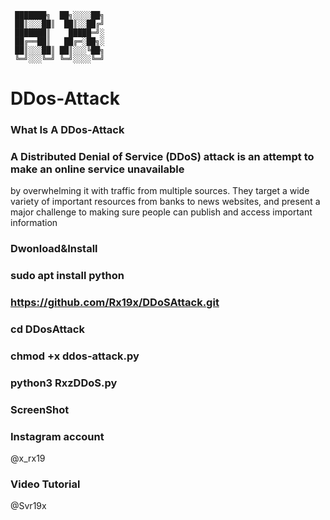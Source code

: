      ███████╗  ██╗░░░░██╗                                        
     ██║░░░██║  ██║░░██╔╝                                     
     ███████║    █████═╝░
     ██╔══██║   ██╔═░██╗░
     ██║░░░██║ ██║░░░╚██╗       
     ╚═╝░░░╚═╝ ╚═╝░░░░╚═╝ 


# DDos-Attack 
### What Is A DDos-Attack

### A Distributed Denial of Service (DDoS) attack is an attempt to make an online service unavailable 
by overwhelming it with traffic from multiple sources. They target a wide variety of important resources
from banks to news websites, and present a major challenge to making sure people can publish and access important information

### Dwonload&Install

### sudo apt install python

### https://github.com/Rx19x/DDoSAttack.git

### cd DDosAttack

### chmod +x ddos-attack.py

### python3 RxzDDoS.py

### ScreenShot 


### Instagram account 

 @x_rx19

### Video Tutorial

 @Svr19x

